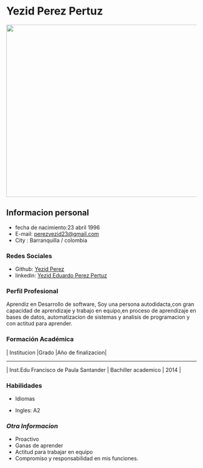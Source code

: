 # **Yezid Perez Pertuz**

 <img src="https://raw.githubusercontent.com/developeryezid/hojadevida/commit/c9746f7" style="width: 511px; height: 456px; position: center" >

## **Informacion personal**


+ fecha de nacimiento:23 abril 1996
+ E-mail: perezyezid23@gmail.com
+ City : Barranquilla / colombia

### **Redes Sociales**

+ Github: [ Yezid Perez ](https://github.com/Developeryezid)
+ linkedin: [Yezid Eduardo Perez Pertuz](https://co.linkedin.com/yezid-pérez-pertuz)



### **Perfil Profesional**

Aprendiz en Desarrollo de software, Soy una persona autodidacta,con gran capacidad de aprendizaje y trabajo en equipo,en proceso de aprendizaje en bases de datos, automatizacion de sistemas y analisis de programacion y con actitud para aprender.


### **Formación Académica**


| Institucion                          |Grado                |Año de finalizacion|

------------------------------------- --------------------------------------
| Inst.Edu Francisco de Paula Santander    | Bachiller academico       | 2014     |



### **Habilidades**

+ Idiomas

+ Ingles: A2



### ***Otra Informacion***

+ Proactivo
+ Ganas de aprender
+ Actitud para trabajar en equipo
+ Compromiso y responsabilidad en mis funciones.

































